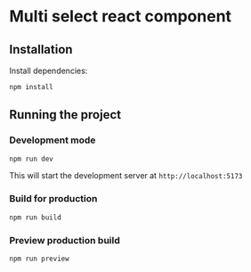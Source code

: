 # Multi select react component

## Installation

Install dependencies:

```bash
npm install
```

## Running the project

### Development mode

```bash
npm run dev
```

This will start the development server at `http://localhost:5173`

### Build for production

```bash
npm run build
```

### Preview production build

```bash
npm run preview
```
